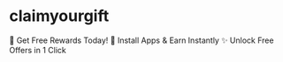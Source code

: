 # claimyourgift
🎁 Get Free Rewards Today!  🚀 Install Apps &amp; Earn Instantly  ✨ Unlock Free Offers in 1 Click
